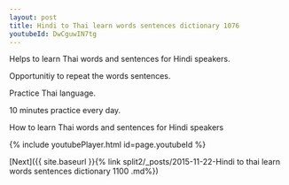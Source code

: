 ```yaml
---
layout: post
title: Hindi to Thai learn words sentences dictionary 1076 
youtubeId: DwCguwIN7tg
---
```

 
 
Helps to learn Thai words and sentences for Hindi speakers.

Opportunitiy to repeat the words sentences. 

Practice Thai language. 
 
10 minutes practice every day. 
 
How to learn Thai words and sentences for Hindi speakers 
 
{% include youtubePlayer.html id=page.youtubeId %}
 
 
[Next]({{ site.baseurl }}{% link  split2/_posts/2015-11-22-Hindi to thai learn words sentences dictionary 1100 .md%})
 
